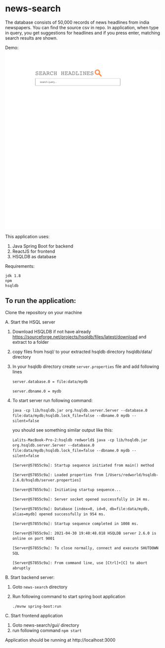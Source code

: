 # news-search

The database consists of 50,000 records of news headlines from india newspapers.
You can find the source csv in repo.
In application, when type in query, you get suggestions for headlines and if you press enter, matching search results are shown.

Demo:
![alt text](./news-search-home.png)

This application uses:
1. Java Spring Boot for backend
2. ReactJS for frontend
3. HSQLDB as database

Requirements:

    jdk 1.8
    npm
    hsqldb


## **To run the application:** 
Clone the repository on your machine

A. Start the HSQL server

1. Download HSQLDB if not have already
        https://sourceforge.net/projects/hsqldb/files/latest/download
        and extract to a folder
2. copy files from hsql/ to your extracted hsqldb directory hsqldb/data/ directory
3. In your hsqldb directory create `server.properties` file and add following lines
   
    `server.database.0 = file:data/mydb`
   
    `server.dbname.0 = mydb`
4. To start server run following command:
   
   `java -cp lib/hsqldb.jar org.hsqldb.server.Server --database.0 file:data/mydb;hsqldb.lock_file=false --dbname.0 mydb --silent=false`
   
    you should see something similar output like this:
   
    `Lalits-MacBook-Pro-2:hsqldb redworld$ java -cp lib/hsqldb.jar org.hsqldb.server.Server --database.0 file:data/mydb;hsqldb.lock_file=false --dbname.0 mydb --silent=false`

    `[Server@57855c9a]: Startup sequence initiated from main() method`
   
    `[Server@57855c9a]: Loaded properties from [/Users/redworld/hsqldb-2.6.0/hsqldb/server.properties]`

    `[Server@57855c9a]: Initiating startup sequence...`

    `[Server@57855c9a]: Server socket opened successfully in 24 ms.`

    `[Server@57855c9a]: Database [index=0, id=0, db=file:data/mydb, alias=mydb] opened successfully in 954 ms.`

    `[Server@57855c9a]: Startup sequence completed in 1008 ms.`

    `[Server@57855c9a]: 2021-04-30 19:40:48.018 HSQLDB server 2.6.0 is online on port 9001`

    `[Server@57855c9a]: To close normally, connect and execute SHUTDOWN SQL`

    `[Server@57855c9a]: From command line, use [Ctrl]+[C] to abort abruptly`

B. Start backend server:

1. Goto `news-search` directory
2. Run following command to start spring boot application
   
    `./mvnw spring-boot:run`

C. Start frontend application
1.  Goto news-search/gui/ directory
2.  run following command
    `npm start`
    
Application should be running at http://localhost:3000
